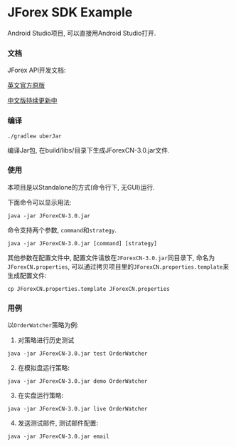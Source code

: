 # JForex SDK Example

Android Studio项目, 可以直接用Android Studio打开. 

### 文档

JForex API开发文档:

[英文官方原版](https://www.dukascopy.com/wiki/en/development)

[中文版持续更新中](https://www.jforexcn.com/development)

### 编译

`./gradlew uberJar`

编译Jar包, 在build/libs/目录下生成JForexCN-3.0.jar文件.

### 使用

本项目是以Standalone的方式(命令行下, 无GUI)运行.

下面命令可以显示用法:

`java -jar JForexCN-3.0.jar`

命令支持两个参数, `command`和`strategy`.

`java -jar JForexCN-3.0.jar [command] [strategy]`

其他参数在配置文件中, 配置文件请放在`JForexCN-3.0.jar`同目录下, 命名为`JForexCN.properties`, 可以通过拷贝项目里的`JForexCN.properties.template`来生成配置文件:

`cp JForexCN.properties.template JForexCN.properties`

### 用例

以`OrderWatcher`策略为例:

1. 对策略进行历史测试

`java -jar JForexCN-3.0.jar test OrderWatcher`

2. 在模拟盘运行策略:

`java -jar JForexCN-3.0.jar demo OrderWatcher`

3. 在实盘运行策略:

`java -jar JForexCN-3.0.jar live OrderWatcher`


4. 发送测试邮件, 测试邮件配置:

`java -jar JForexCN-3.0.jar email`